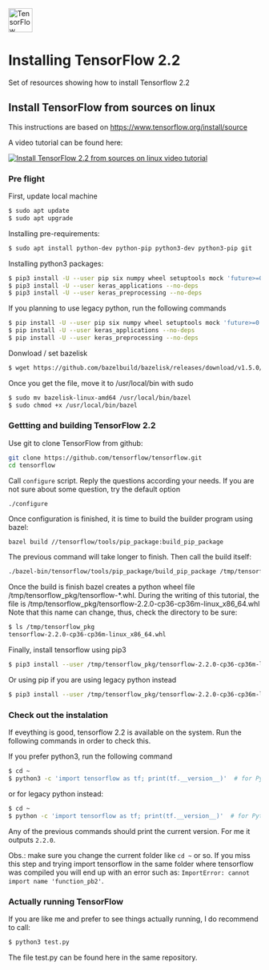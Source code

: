 <img src="https://www.gstatic.com/devrel-devsite/prod/v6d9a9c4ff910e26303d2496259d58a0deebff25b965fe32e6f4478e776a03445/tensorflow/images/lockup.svg" height="48" title="TensorFlow Logo">

# Installing TensorFlow 2.2
Set of resources showing how to install Tensorflow 2.2

## Install TensorFlow from sources on linux

This instructions are based on https://www.tensorflow.org/install/source

A video tutorial can be found here:

[![Install TensorFlow 2.2 from sources on linux video tutorial](https://img.youtube.com/vi/I83epddUgHg/0.jpg)](https://www.youtube.com/watch?v=I83epddUgHg)

### Pre flight

First, update local machine

```bash
$ sudo apt update
$ sudo apt upgrade
```
Installing pre-requirements:

```bash
$ sudo apt install python-dev python-pip python3-dev python3-pip git
```
Installing python3 packages:

```bash
$ pip3 install -U --user pip six numpy wheel setuptools mock 'future>=0.17.1'
$ pip3 install -U --user keras_applications --no-deps
$ pip3 install -U --user keras_preprocessing --no-deps
```
If you planning to use legacy python, run the following commands 

```bash
$ pip install -U --user pip six numpy wheel setuptools mock 'future>=0.17.1'
$ pip install -U --user keras_applications --no-deps
$ pip install -U --user keras_preprocessing --no-deps
```

Donwload / set bazelisk

```bash
$ wget https://github.com/bazelbuild/bazelisk/releases/download/v1.5.0/bazelisk-linux-amd64
```
Once you get the file, move it to /usr/local/bin with sudo
```bash
$ sudo mv bazelisk-linux-amd64 /usr/local/bin/bazel
$ sudo chmod +x /usr/local/bin/bazel
```

### Gettting and building TensorFlow 2.2

Use git to clone TensorFlow from github:
```bash
git clone https://github.com/tensorflow/tensorflow.git
cd tensorflow
```

Call `configure` script. Reply the questions according your needs.
If you are not sure about some question, try the default option
```bash
./configure
```

Once configuration is finished, it is time to build the builder program using bazel:
```bazel
bazel build //tensorflow/tools/pip_package:build_pip_package
```

The previous command will take longer to finish. Then call the build itself:
```bash
./bazel-bin/tensorflow/tools/pip_package/build_pip_package /tmp/tensorflow_pkg
```

Once the build is finish bazel creates a python wheel file /tmp/tensorflow_pkg/tensorflow-\*.whl.
During the writing of this tutorial, the file is /tmp/tensorflow_pkg/tensorflow-2.2.0-cp36-cp36m-linux_x86_64.whl
Note that this name can change, thus,  check the directory to be sure:

```bash
$ ls /tmp/tensorflow_pkg
tensorflow-2.2.0-cp36-cp36m-linux_x86_64.whl
```

Finally, install tensorflow using pip3
```bash
$ pip3 install --user /tmp/tensorflow_pkg/tensorflow-2.2.0-cp36-cp36m-linux_x86_64.whl
```
Or using pip if you are using legacy python instead
```bash
$ pip3 install --user /tmp/tensorflow_pkg/tensorflow-2.2.0-cp36-cp36m-linux_x86_64.whl
```

### Check out the instalation

If eveything is good, tensorflow 2.2 is available on the system. Run the following commands in order to check this.

If you prefer python3, run the following command
```bash
$ cd ~
$ python3 -c 'import tensorflow as tf; print(tf.__version__)'  # for Python 3
```

or for legacy python instead:
```bash
$ cd ~
$ python -c 'import tensorflow as tf; print(tf.__version__)'  # for Python 2
```

Any of the previous commands should print the current version. For me it outputs `2.2.0`.

Obs.: make sure you change the current folder like `cd ~` or so. If you miss this step and trying import tensorflow in the same folder where tensorflow was compiled you will end up with an error such as: `ImportError: cannot import name 'function_pb2'`.

### Actually running TensorFlow

If you are like me and prefer to see things actually running, I do recommend to call:

```bash
$ python3 test.py
```

The file test.py can be found here in the same repository.
